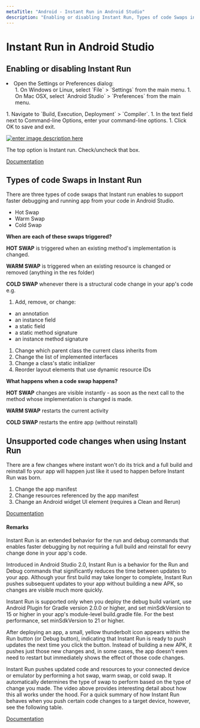 ```yaml
---
metaTitle: "Android - Instant Run in Android Studio"
description: "Enabling or disabling Instant Run, Types of code Swaps in Instant Run, Unsupported code changes when using Instant Run"
---
```


# Instant Run in Android Studio



## Enabling or disabling Instant Run


<li>Open the Settings or Preferences dialog:
<ul>
1. On Windows or Linux, select `File` > `Settings` from the main menu.
1. On Mac OSX, select `Android Studio` > `Preferences` from the main menu.
</ul>
</li>
1. Navigate to `Build, Execution, Deployment` > `Compiler`.
1. In the text field next to Command-line Options, enter your command-line options.
1. Click OK to save and exit.

[<img src="http://i.stack.imgur.com/9lTtp.png" alt="enter image description here" />](http://i.stack.imgur.com/9lTtp.png)

The top option is Instant run. Check/uncheck that box.

[Documentation](https://developer.android.com/studio/run/index.html#instant-run)



## Types of code Swaps in Instant Run


There are three types of code swaps that Instant run enables to support faster debugging and running app from your code in Android Studio.

- Hot Swap
- Warm Swap
- Cold Swap

**When are each of these swaps triggered?**

**HOT SWAP** is triggered when an existing method's implementation is changed.

**WARM SWAP** is triggered when an existing resource is changed or removed (anything in the res folder)

**COLD SWAP** whenever there is a structural code change in your app's code e.g.

1. Add, remove, or change:

- an annotation
- an instance field
- a static field
- a static method signature
- an instance method signature

1. Change which parent class the current class inherits from
1. Change the list of implemented interfaces
1. Change a class's static initializer
1. Reorder layout elements that use dynamic resource IDs

**What happens when a code swap happens?**

**HOT SWAP** changes are visible instantly - as soon as the next call to the method whose implementation is changed is made.

**WARM SWAP** restarts the current activity

**COLD SWAP** restarts the entire app (without reinstall)



## Unsupported code changes when using Instant Run


There are a few changes where instant won't do its trick and a full build and reinstall fo your app will happen just like it used to happen before Instant Run was born.

1. Change the app manifest
1. Change resources referenced by the app manifest
1. Change an Android widget UI element (requires a Clean and Rerun)

[Documentation](https://developer.android.com/studio/run/index.html#instant-run)



#### Remarks


Instant Run is an extended behavior for the run and debug commands that enables faster debugging by not requiring a full build and reinstall for eevry change done in your app's code.

> 
<p>Introduced in Android Studio 2.0, Instant Run is a behavior for the
Run  and Debug commands that significantly reduces the time between
updates to your app. Although your first build may take longer to
complete, Instant Run pushes subsequent updates to your app without
building a new APK, so changes are visible much more quickly.</p>
<p>Instant Run is supported only when you deploy the debug build variant,
use Android Plugin for Gradle version 2.0.0 or higher, and set
minSdkVersion to 15 or higher in your app's module-level build.gradle
file. For the best performance, set minSdkVersion to 21 or higher.</p>
<p>After deploying an app, a small, yellow thunderbolt icon appears
within the Run  button (or Debug   button), indicating that Instant
Run is ready to push updates the next time you click the button.
Instead of building a new APK, it pushes just those new changes and,
in some cases, the app doesn't even need to restart but immediately
shows the effect of those code changes.</p>
<p>Instant Run pushes updated code and resources to your connected device
or emulator by performing a hot swap, warm swap, or cold swap. It
automatically determines the type of swap to perform based on the type
of change you made. The video above provides interesting detail about
how this all works under the hood. For a quick summary of how Instant
Run behaves when you push certain code changes to a target device,
however, see the following table.</p>


[Documentation](https://developer.android.com/studio/run/index.html#instant-run)

